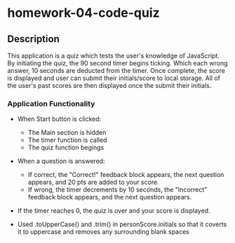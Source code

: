 # homework-04-code-quiz

## Description

This application is a quiz which tests the user's knowledge of JavaScript. By initiating the quiz, the 90 second timer begins ticking. Which each wrong answer, 10 seconds are deducted from the timer. Once complete, the score is displayed and user can submit their initials/score to local storage. All of the user's past scores are then displayed once the submit their initials.

### Application Functionality 
* When Start button is clicked:
    * The Main section is hidden
    * The timer function is called
    * The quiz function begings

* When a question is answered:
    * If correct, the "Correct!" feedback block appears, the next question appears, and 20 pts are added to your score.
    * If wrong, the timer decrements by 10 seconds, the "Incorrect" feedback block appears, and the next question appears.

* If the timer reaches 0, the quiz is over and your score is displayed.

* Used .toUpperCase() and .trim() in personScore.initials so that it coverts it to uppercase and removes any surrounding blank spaces
